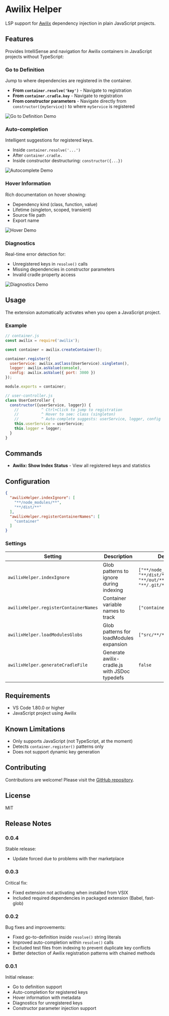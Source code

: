 # Awilix Helper

LSP support for [Awilix](https://github.com/jeffijoe/awilix) dependency injection in plain JavaScript projects.

## Features

Provides IntelliSense and navigation for Awilix containers in JavaScript projects without TypeScript:

### Go to Definition
Jump to where dependencies are registered in the container.

- **From `container.resolve('key')`** - Navigate to registration
- **From `container.cradle.key`** - Navigate to registration
- **From constructor parameters** - Navigate directly from `constructor({myService})` to where `myService` is registered

![Go to Definition Demo](https://raw.githubusercontent.com/your-username/awilix-helper/main/images/goto-definition.gif)

### Auto-completion
Intelligent suggestions for registered keys.

- Inside `container.resolve('...')`
- After `container.cradle.`
- Inside constructor destructuring: `constructor({...})`

![Autocomplete Demo](https://raw.githubusercontent.com/your-username/awilix-helper/main/images/autocomplete.gif)

### Hover Information
Rich documentation on hover showing:
- Dependency kind (class, function, value)
- Lifetime (singleton, scoped, transient)
- Source file path
- Export name

![Hover Demo](https://raw.githubusercontent.com/your-username/awilix-helper/main/images/hover.gif)

### Diagnostics
Real-time error detection for:
- Unregistered keys in `resolve()` calls
- Missing dependencies in constructor parameters
- Invalid cradle property access

![Diagnostics Demo](https://raw.githubusercontent.com/your-username/awilix-helper/main/images/diagnostics.gif)

## Usage

The extension automatically activates when you open a JavaScript project.

### Example

```javascript
// container.js
const awilix = require('awilix');

const container = awilix.createContainer();

container.register({
  userService: awilix.asClass(UserService).singleton(),
  logger: awilix.asValue(console),
  config: awilix.asValue({ port: 3000 })
});

module.exports = container;
```

```javascript
// user-controller.js
class UserController {
  constructor({userService, logger}) {
    //          ^ Ctrl+Click to jump to registration
    //          ^ Hover to see: class (singleton)
    //          ^ Auto-complete suggests: userService, logger, config
    this.userService = userService;
    this.logger = logger;
  }
}
```

## Commands

- **Awilix: Show Index Status** - View all registered keys and statistics

## Configuration

```json
{
  "awilixHelper.indexIgnore": [
    "**/node_modules/**",
    "**/dist/**"
  ],
  "awilixHelper.registerContainerNames": [
    "container"
  ]
}
```

### Settings

| Setting | Description | Default |
|---------|-------------|---------|
| `awilixHelper.indexIgnore` | Glob patterns to ignore during indexing | `["**/node_modules/**", "**/dist/**", "**/out/**", "**/.git/**"]` |
| `awilixHelper.registerContainerNames` | Container variable names to track | `["container"]` |
| `awilixHelper.loadModulesGlobs` | Glob patterns for loadModules expansion | `["src/**/*.js"]` |
| `awilixHelper.generateCradleFile` | Generate awilix-cradle.js with JSDoc typedefs | `false` |

## Requirements

- VS Code 1.80.0 or higher
- JavaScript project using Awilix

## Known Limitations

- Only supports JavaScript (not TypeScript, at the moment)
- Detects `container.register()` patterns only
- Does not support dynamic key generation

## Contributing

Contributions are welcome! Please visit the [GitHub repository](https://github.com/your-username/awilix-helper).

## License

MIT

## Release Notes

### 0.0.4

Stable release:
- Update forced due to problems with ther marketplace

### 0.0.3

Critical fix:
- Fixed extension not activating when installed from VSIX
- Included required dependencies in packaged extension (Babel, fast-glob)

### 0.0.2

Bug fixes and improvements:
- Fixed go-to-definition inside `resolve()` string literals
- Improved auto-completion within `resolve()` calls
- Excluded test files from indexing to prevent duplicate key conflicts
- Better detection of Awilix registration patterns with chained methods

### 0.0.1

Initial release:
- Go to definition support
- Auto-completion for registered keys
- Hover information with metadata
- Diagnostics for unregistered keys
- Constructor parameter injection support
